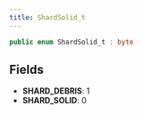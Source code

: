 ```yaml
---
title: ShardSolid_t
---
```


```csharp
public enum ShardSolid_t : byte
```

## Fields

- **SHARD_DEBRIS**: 1
- **SHARD_SOLID**: 0

